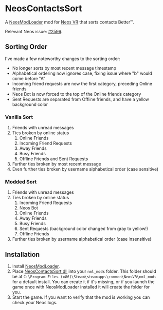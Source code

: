 # NeosContactsSort

A [NeosModLoader](https://github.com/zkxs/NeosModLoader) mod for [Neos VR](https://neos.com/) that sorts contacts Better™.

Relevant Neos issue: [#2596](https://github.com/Neos-Metaverse/NeosPublic/issues/2596).

## Sorting Order
I've made a few noteworthy changes to the sorting order:
- No longer sorts by most recent message timestamp
- Alphabetical ordering now ignores case, fixing issue where "b" would come before "A"
- Incoming friend requests are now the first category, preceding Online friends
- Neos Bot is now forced to the top of the Online friends category
- Sent Requests are separated from Offline friends, and have a yellow background color

### Vanilla Sort
1. Friends with unread messages
2. Ties broken by online status
   1. Online Friends
   2. Incoming Friend Requests
   3. Away Friends
   4. Busy Friends
   5. Offline Friends and Sent Requests
3. Further ties broken by most recent message
4. Even further ties broken by username alphabetical order (case sensitive)

### Modded Sort
1. Friends with unread messages
2. Ties broken by online status
   1. Incoming Friend Requests
   2. Neos Bot
   3. Online Friends
   4. Away Friends
   5. Busy Friends
   6. Sent Requests (background color changed from gray to yellow!)
   7. Offline Friends
3. Further ties broken by username alphabetical order (case insensitive)

## Installation
1. Install [NeosModLoader](https://github.com/zkxs/NeosModLoader).
2. Place [NeosContactsSort.dll](https://github.com/zkxs/NeosContactsSort/releases/latest/download/NeosContactsSort.dll) into your `nml_mods` folder. This folder should be at `C:\Program Files (x86)\Steam\steamapps\common\NeosVR\nml_mods` for a default install. You can create it if it's missing, or if you launch the game once with NeosModLoader installed it will create the folder for you.
3. Start the game. If you want to verify that the mod is working you can check your Neos logs.
